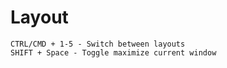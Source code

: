 # Layout

```
CTRL/CMD + 1-5 - Switch between layouts
SHIFT + Space - Toggle maximize current window
```

